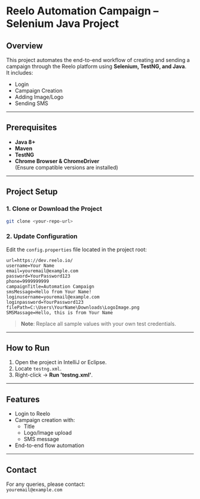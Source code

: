 # Reelo Automation Campaign – Selenium Java Project

## Overview
This project automates the end-to-end workflow of creating and sending a campaign through the Reelo platform using **Selenium, TestNG, and Java**.  
It includes:
- Login
- Campaign Creation
- Adding Image/Logo
- Sending SMS  

---

## Prerequisites
- **Java 8+**
- **Maven**
- **TestNG**
- **Chrome Browser & ChromeDriver**  
  (Ensure compatible versions are installed)

---

## Project Setup

### 1. Clone or Download the Project
```bash
git clone <your-repo-url>
```

### 2. Update Configuration
Edit the `config.properties` file located in the project root:

```properties
url=https://dev.reelo.io/
username=Your Name
email=youremail@example.com
password=YourPassword123
phone=9999999999
campaignTitle=Automation Campaign
smsMessage=Hello from Your Name!
loginusername=youremail@example.com
loginpassword=YourPassword123
filePath=C:\Users\YourName\Downloads\LogoImage.png
SMSMassage=Hello, this is from Your Name
```

> **Note**: Replace all sample values with your own test credentials.

---

## How to Run

1. Open the project in IntelliJ or Eclipse.
2. Locate `testng.xml`.
3. Right-click → **Run 'testng.xml'**.

---

## Features
- Login to Reelo
- Campaign creation with:
  - Title
  - Logo/Image upload
  - SMS message
- End-to-end flow automation

---

## Contact
For any queries, please contact:  
`youremail@example.com`
